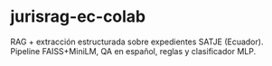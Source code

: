 # jurisrag-ec-colab
RAG + extracción estructurada sobre expedientes SATJE (Ecuador). Pipeline FAISS+MiniLM, QA en español, reglas y clasificador MLP.
